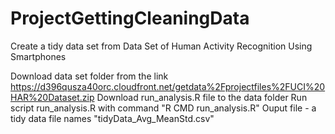 ProjectGettingCleaningData
==========================

Create a tidy data set from Data Set of Human Activity Recognition Using Smartphones

Download data set folder from the link https://d396qusza40orc.cloudfront.net/getdata%2Fprojectfiles%2FUCI%20HAR%20Dataset.zip
Download run_analysis.R file to the data folder
Run script run_analysis.R with command "R CMD run_analysis.R"
Ouput file - a tidy data file names "tidyData_Avg_MeanStd.csv"
